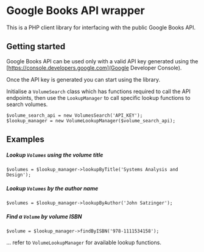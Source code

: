 # Google Books API wrapper
This is a PHP client library for interfacing with the public Google Books API.

## Getting started
Google Books API can be used only with a valid API key generated using the 
[https://console.developers.google.com](Google Developer Console).

Once the API key is generated you can start using the library.

Initialise a `VolumeSearch` class which has functions required to call the API endpoints, then use the `LookupManager`
to call specific lookup functions to search volumes.
```
$volume_search_api = new VolumesSearch('API_KEY');
$lookup_manager = new VolumeLookupManager($volume_search_api);
```

## Examples

##### Lookup `Volumes` using the volume title
```
$volumes = $lookup_manager->lookupByTitle('Systems Analysis and Design');
```

##### Lookup `Volumes` by the author name
```
$volumes = $lookup_manager->lookupByAuthor('John Satzinger');
```

##### Find a `Volume` by volume ISBN
```
$volume = $lookup_manager->findByISBN('978-1111534158');
```

... refer to `VolumeLookupManager` for available lookup functions.